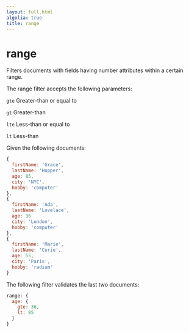 ```yaml
---
layout: full.html
algolia: true
title: range
---
```


# range

Filters documents with fields having number attributes within a certain range.

The range filter accepts the following parameters:

```gte``` Greater-than or equal to

```gt``` Greater-than

```lte``` Less-than or equal to

```lt``` Less-than

Given the following documents:

```javascript
{
  firstName: 'Grace',
  lastName: 'Hopper',
  age: 85,
  city: 'NYC',
  hobby: 'computer'
},
{
  firstName: 'Ada',
  lastName: 'Lovelace',
  age: 36
  city: 'London',
  hobby: 'computer'
},
{
  firstName: 'Marie',
  lastName: 'Curie',
  age: 55,
  city: 'Paris',
  hobby: 'radium'
}
```

The following filter validates the last two documents:

```javascript
range: {
  age: {
    gte: 36,
    lt: 85
  }
}
```
